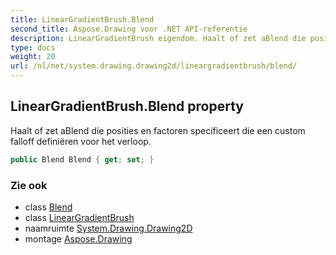 ```yaml
---
title: LinearGradientBrush.Blend
second_title: Aspose.Drawing voor .NET API-referentie
description: LinearGradientBrush eigendom. Haalt of zet aBlend die posities en factoren specificeert die een custom falloff definiëren voor het verloop.
type: docs
weight: 20
url: /nl/net/system.drawing.drawing2d/lineargradientbrush/blend/
---
```

## LinearGradientBrush.Blend property

Haalt of zet aBlend die posities en factoren specificeert die een custom falloff definiëren voor het verloop.

```csharp
public Blend Blend { get; set; }
```

### Zie ook

* class [Blend](../../blend/)
* class [LinearGradientBrush](../)
* naamruimte [System.Drawing.Drawing2D](../../lineargradientbrush/)
* montage [Aspose.Drawing](../../../)


